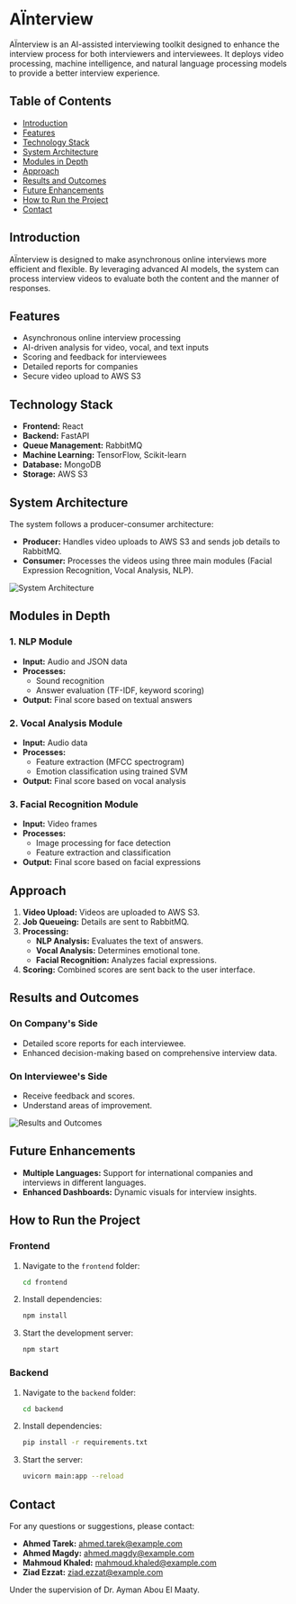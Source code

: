 # AÏnterview

AÏnterview is an AI-assisted interviewing toolkit designed to enhance the interview process for both interviewers and interviewees. It deploys video processing, machine intelligence, and natural language processing models to provide a better interview experience.

## Table of Contents

- [Introduction](#introduction)
- [Features](#features)
- [Technology Stack](#technology-stack)
- [System Architecture](#system-architecture)
- [Modules in Depth](#modules-in-depth)
- [Approach](#approach)
- [Results and Outcomes](#results-and-outcomes)
- [Future Enhancements](#future-enhancements)
- [How to Run the Project](#how-to-run-the-project)
- [Contact](#contact)

## Introduction

AÏnterview is designed to make asynchronous online interviews more efficient and flexible. By leveraging advanced AI models, the system can process interview videos to evaluate both the content and the manner of responses.

## Features

- Asynchronous online interview processing
- AI-driven analysis for video, vocal, and text inputs
- Scoring and feedback for interviewees
- Detailed reports for companies
- Secure video upload to AWS S3

## Technology Stack

- **Frontend:** React
- **Backend:** FastAPI
- **Queue Management:** RabbitMQ
- **Machine Learning:** TensorFlow, Scikit-learn
- **Database:** MongoDB
- **Storage:** AWS S3

## System Architecture

The system follows a producer-consumer architecture:

- **Producer:** Handles video uploads to AWS S3 and sends job details to RabbitMQ.
- **Consumer:** Processes the videos using three main modules (Facial Expression Recognition, Vocal Analysis, NLP).

![System Architecture](path/to/architecture-diagram.png)

## Modules in Depth

### 1. NLP Module

- **Input:** Audio and JSON data
- **Processes:**
  - Sound recognition
  - Answer evaluation (TF-IDF, keyword scoring)
- **Output:** Final score based on textual answers

### 2. Vocal Analysis Module

- **Input:** Audio data
- **Processes:**
  - Feature extraction (MFCC spectrogram)
  - Emotion classification using trained SVM
- **Output:** Final score based on vocal analysis

### 3. Facial Recognition Module

- **Input:** Video frames
- **Processes:**
  - Image processing for face detection
  - Feature extraction and classification
- **Output:** Final score based on facial expressions

## Approach

1. **Video Upload:** Videos are uploaded to AWS S3.
2. **Job Queueing:** Details are sent to RabbitMQ.
3. **Processing:**
   - **NLP Analysis:** Evaluates the text of answers.
   - **Vocal Analysis:** Determines emotional tone.
   - **Facial Recognition:** Analyzes facial expressions.
4. **Scoring:** Combined scores are sent back to the user interface.

## Results and Outcomes

### On Company's Side

- Detailed score reports for each interviewee.
- Enhanced decision-making based on comprehensive interview data.

### On Interviewee's Side

- Receive feedback and scores.
- Understand areas of improvement.

![Results and Outcomes]([path/to/results-and-outcomes.png](https://firebasestorage.googleapis.com/v0/b/ainterview-5e7bf.appspot.com/o/images%2FScreenshot%202024-07-11%20at%2012.47.00%E2%80%AFAM.png?alt=media&token=7c7b8897-262a-44fe-b988-a50f9cb0df97))

## Future Enhancements

- **Multiple Languages:** Support for international companies and interviews in different languages.
- **Enhanced Dashboards:** Dynamic visuals for interview insights.

## How to Run the Project

### Frontend

1. Navigate to the `frontend` folder:
    ```bash
    cd frontend
    ```
2. Install dependencies:
    ```bash
    npm install
    ```
3. Start the development server:
    ```bash
    npm start
    ```

### Backend

1. Navigate to the `backend` folder:
    ```bash
    cd backend
    ```
2. Install dependencies:
    ```bash
    pip install -r requirements.txt
    ```
3. Start the server:
    ```bash
    uvicorn main:app --reload
    ```

## Contact

For any questions or suggestions, please contact:

- **Ahmed Tarek:** ahmed.tarek@example.com
- **Ahmed Magdy:** ahmed.magdy@example.com
- **Mahmoud Khaled:** mahmoud.khaled@example.com
- **Ziad Ezzat:** ziad.ezzat@example.com

Under the supervision of Dr. Ayman Abou El Maaty.
